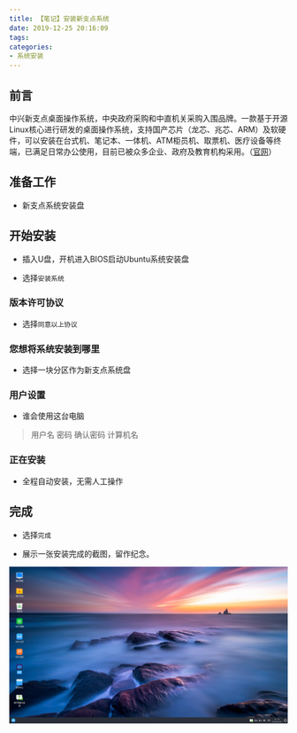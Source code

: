 ```yaml
---
title: 【笔记】安装新支点系统
date: 2019-12-25 20:16:09
tags:
categories:
- 系统安装
---
```


## 前言

中兴新支点桌面操作系统，中央政府采购和中直机关采购入围品牌。一款基于开源Linux核心进行研发的桌面操作系统，支持国产芯片（龙芯、兆芯、ARM）及软硬件，可以安装在台式机、笔记本、一体机、ATM柜员机、取票机、医疗设备等终端，已满足日常办公使用，目前已被众多企业、政府及教育机构采用。（[官网](http://www.gd-linux.com/desktop/)）

<!-- more -->

## 准备工作

- 新支点系统安装盘

## 开始安装

- 插入U盘，开机进入BIOS启动Ubuntu系统安装盘

- 选择`安装系统`

### 版本许可协议

- 选择`同意以上协议`

### 您想将系统安装到哪里

- 选择一块分区作为新支点系统盘

### 用户设置

- 谁会使用这台电脑

> 用户名
> 密码
> 确认密码
> 计算机名

### 正在安装

- 全程自动安装，无需人工操作

## 完成

- 选择`完成`

- 展示一张安装完成的截图，留作纪念。

![01.png](/images/20191225201609/01.png)


